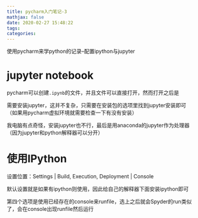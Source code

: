 ```yaml
---
title: pycharm入门笔记-3
mathjax: false
date: 2020-02-27 15:48:22
tags:
categories:
---
```


使用pycharm来学python的记录–配置ipython与jupyter

<!--more-->

# jupyter notebook

pycharm可以创建`.ipynb`的文件，并且文件可以直接打开，然而打开之后是

需要安装jupyter，这并不复杂，只需要在安装包的选项里找到jupyter安装即可（如果用pycharm虚拟环境就需要检查一下有没有安装）

我电脑有点奇怪，安装jupyter也不行，最后是用anaconda的jupyter作为处理器（因为jupyter和python解释器可以分开）

# 使用IPython

设置位置：Settings | Build, Execution, Deployment | Console

默认设置就是如果有ipython则使用，因此给自己的解释器下面安装ipython即可

第四个选项是使用已经存在的console来runfile，选上之后就会Spyder的run类似了，会在console出现runfile然后运行

